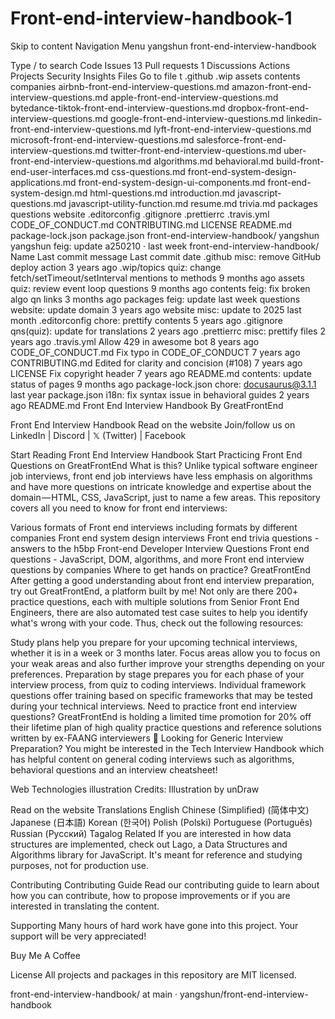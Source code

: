 # Front-end-interview-handbook-1

Skip to content
Navigation Menu
yangshun
front-end-interview-handbook

Type / to search
Code
Issues
13
Pull requests
1
Discussions
Actions
Projects
Security
Insights
Files
Go to file
t
.github
.wip
assets
contents
companies
airbnb-front-end-interview-questions.md
amazon-front-end-interview-questions.md
apple-front-end-interview-questions.md
bytedance-tiktok-front-end-interview-questions.md
dropbox-front-end-interview-questions.md
google-front-end-interview-questions.md
linkedin-front-end-interview-questions.md
lyft-front-end-interview-questions.md
microsoft-front-end-interview-questions.md
salesforce-front-end-interview-questions.md
twitter-front-end-interview-questions.md
uber-front-end-interview-questions.md
algorithms.md
behavioral.md
build-front-end-user-interfaces.md
css-questions.md
front-end-system-design-applications.md
front-end-system-design-ui-components.md
front-end-system-design.md
html-questions.md
introduction.md
javascript-questions.md
javascript-utility-function.md
resume.md
trivia.md
packages
questions
website
.editorconfig
.gitignore
.prettierrc
.travis.yml
CODE_OF_CONDUCT.md
CONTRIBUTING.md
LICENSE
README.md
package-lock.json
package.json
front-end-interview-handbook/
yangshun
yangshun
feig: update
a250210
 · 
last week
front-end-interview-handbook/
Name	Last commit message	Last commit date
.github
misc: remove GitHub deploy action
3 years ago
.wip/topics
quiz: change fetch/setTimeout/setInterval mentions to methods
9 months ago
assets
quiz: review event loop questions
9 months ago
contents
feig: fix broken algo qn links
3 months ago
packages
feig: update
last week
questions
website: update domain
3 years ago
website
misc: update to 2025
last month
.editorconfig
chore: prettify contents
5 years ago
.gitignore
qns(quiz): update for translations
2 years ago
.prettierrc
misc: prettify files
2 years ago
.travis.yml
Allow 429 in awesome bot
8 years ago
CODE_OF_CONDUCT.md
Fix typo in CODE_OF_CONDUCT
7 years ago
CONTRIBUTING.md
Edited for clarity and concision (#108)
7 years ago
LICENSE
Fix copyright header
7 years ago
README.md
contents: update status of pages
9 months ago
package-lock.json
chore: docusaurus@3.1.1
last year
package.json
i18n: fix syntax issue in behavioral guides
2 years ago
README.md
Front End Interview Handbook
By GreatFrontEnd

Front End Interview Handbook
Read on the website
Join/follow us on LinkedIn | Discord | 𝕏 (Twitter) | Facebook


Start Reading Front End Interview Handbook
Start Practicing Front End Questions on GreatFrontEnd
What is this?
Unlike typical software engineer job interviews, front end job interviews have less emphasis on algorithms and have more questions on intricate knowledge and expertise about the domain — HTML, CSS, JavaScript, just to name a few areas. This repository covers all you need to know for front end interviews:


Various formats of Front end interviews including formats by different companies
Front end system design interviews
Front end trivia questions - answers to the h5bp Front-end Developer Interview Questions
Front end questions - JavaScript, DOM, algorithms, and more
Front end interview questions by companies
Where to get hands on practice?
GreatFrontEnd
After getting a good understanding about front end interview preparation, try out GreatFrontEnd, a platform built by me! Not only are there 200+ practice questions, each with multiple solutions from Senior Front End Engineers, there are also automated test case suites to help you identify what's wrong with your code. Thus, check out the following resources:


Study plans help you prepare for your upcoming technical interviews, whether it is in a week or 3 months later.
Focus areas allow you to focus on your weak areas and also further improve your strengths depending on your preferences.
Preparation by stage prepares you for each phase of your interview process, from quiz to coding interviews.
Individual framework questions offer training based on specific frameworks that may be tested during your technical interviews.
Need to practice front end interview questions? GreatFrontEnd is holding a limited time promotion for 20% off their lifetime plan of high quality practice questions and reference solutions written by ex-FAANG interviewers 🚀
Looking for Generic Interview Preparation?
You might be interested in the Tech Interview Handbook which has helpful content on general coding interviews such as algorithms, behavioral questions and an interview cheatsheet!


Web Technologies illustration
Credits: Illustration by unDraw

Read on the website
Translations
English
Chinese (Simplified) (简体中文)
Japanese (日本語)
Korean (한국어)
Polish (Polski)
Portuguese (Português)
Russian (Русский)
Tagalog
Related
If you are interested in how data structures are implemented, check out Lago, a Data Structures and Algorithms library for JavaScript. It's meant for reference and studying purposes, not for production use.


Contributing
Contributing Guide
Read our contributing guide to learn about how you can contribute, how to propose improvements or if you are interested in translating the content.

Supporting
Many hours of hard work have gone into this project. Your support will be very appreciated!

Buy Me A Coffee

License
All projects and packages in this repository are MIT licensed.

front-end-interview-handbook/ at main · yangshun/front-end-interview-handbook
